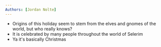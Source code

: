 ```yaml
---
Authors: [Jordan Nolte]
---
```


- Origins of this holiday seem to stem from the elves and gnomes of the world, but who really knows? 
- It is celebrated by many people throughout the world of Selerim
- Ya it's basically Christmas